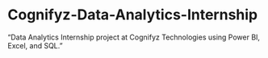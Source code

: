 # Cognifyz-Data-Analytics-Internship
“Data Analytics Internship project at Cognifyz Technologies using Power BI, Excel, and SQL.”
